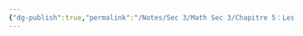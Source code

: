 ```yaml
---
{"dg-publish":true,"permalink":"/Notes/Sec 3/Math Sec 3/Chapitre 5：Les Fonctions/Section 5.8： La modélisation/La modélisation/"}
---
```


